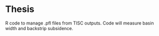 # Thesis
R code to manage .pfl files from TISC outputs. Code will measure basin width and backstrip subsidence. 
